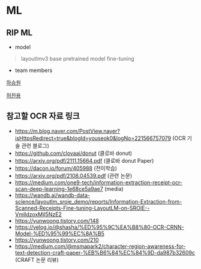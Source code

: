# ML

## RIP ML
* model 
> layoutlmv3 base pretrained model fine-tuning 

* team members


[하승원](https://github.com/ha-seungwon)
 
[허찬용](https://github.com/H-ChanY)



## 참고할 OCR 자료 링크
* https://m.blog.naver.com/PostView.naver?isHttpsRedirect=true&blogId=youseok0&logNo=221566757079 (OCR 기술 관련 블로그)
* https://github.com/clovaai/donut (클로바 donut)
* https://arxiv.org/pdf/2111.15664.pdf (클로바 donut Paper)
* https://dacon.io/forum/405988 (전이학습)
* https://arxiv.org/pdf/2108.04539.pdf (관련 논문)
* https://medium.com/one9-tech/information-extraction-receipt-ocr-scan-deep-learning-1e68ce5a9ae7 (media)
* https://wandb.ai/wandb-data-science/layoutlm_sroie_demo/reports/Information-Extraction-from-Scanned-Receipts-Fine-tuning-LayoutLM-on-SROIE--VmlldzoxMjI5NzE2
* https://yunwoong.tistory.com/148
* https://velog.io/@shasha/%ED%95%9C%EA%B8%80-OCR-CRNN-Model-%ED%95%99%EC%8A%B5
* https://yunwoong.tistory.com/210
* https://medium.com/@msmapark2/character-region-awareness-for-text-detection-craft-paper-%EB%B6%84%EC%84%9D-da987b32609c (CRAFT 논문 리뷰)



